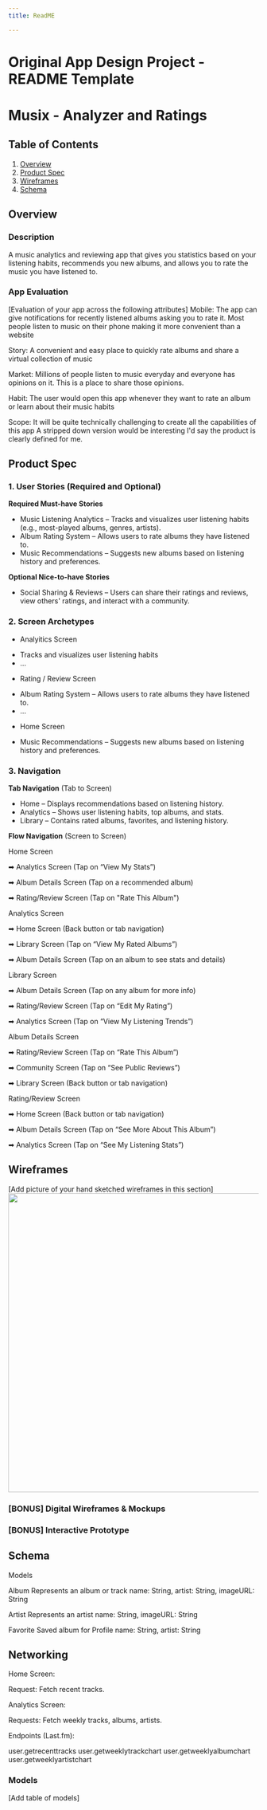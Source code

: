 ```yaml
---
title: ReadME

---
```


Original App Design Project - README Template
===

# Musix - Analyzer and Ratings

## Table of Contents

1. [Overview](#Overview)
2. [Product Spec](#Product-Spec)
3. [Wireframes](#Wireframes)
4. [Schema](#Schema)

## Overview

### Description

A music analytics and reviewing app that gives you statistics based on your listening habits, recommends you new albums, and allows you to rate the music you have listened to.

### App Evaluation

[Evaluation of your app across the following attributes]
Mobile: The app can give notifications for recently listened albums asking you to rate it. 
Most people listen to music on their phone making it more convenient than a website

Story: A convenient and easy place to quickly rate albums and share a virtual collection of music

Market: Millions of people listen to music everyday and everyone has opinions on it. This is a place to share those opinions.

Habit: The user would open this app whenever they want to rate an album or learn about their music habits

Scope: It will be quite technically challenging to create all the capabilities of this app
A stripped down version would be interesting
I'd say the product is clearly defined for me.

## Product Spec

### 1. User Stories (Required and Optional)

**Required Must-have Stories**

* Music Listening Analytics – Tracks and visualizes user listening habits (e.g., most-played albums, genres, artists).
* Album Rating System – Allows users to rate albums they have listened to.
* Music Recommendations – Suggests new albums based on listening history and preferences.

**Optional Nice-to-have Stories**

* Social Sharing & Reviews – Users can share their ratings and reviews, view others' ratings, and interact with a community.

### 2. Screen Archetypes

- Analyitics Screen
* Tracks and visualizes user listening habits
* ...
- Rating / Review Screen
* Album Rating System – Allows users to rate albums they have listened to.
* ...
- Home Screen 
* Music Recommendations – Suggests new albums based on listening history and preferences.

### 3. Navigation

**Tab Navigation** (Tab to Screen)

* Home – Displays recommendations based on listening history.
* Analytics – Shows user listening habits, top albums, and stats.
* Library – Contains rated albums, favorites, and listening history.

**Flow Navigation** (Screen to Screen)

 Home Screen

➡ Analytics Screen (Tap on “View My Stats”)

➡ Album Details Screen (Tap on a recommended album)

➡ Rating/Review Screen (Tap on "Rate This Album")

 Analytics Screen

➡ Home Screen (Back button or tab navigation)

➡ Library Screen (Tap on “View My Rated Albums”)

➡ Album Details Screen (Tap on an album to see stats and details)

 Library Screen

➡ Album Details Screen (Tap on any album for more info)

➡ Rating/Review Screen (Tap on “Edit My Rating”)

➡ Analytics Screen (Tap on “View My Listening Trends”)

 Album Details Screen

➡ Rating/Review Screen (Tap on “Rate This Album”)

➡ Community Screen (Tap on “See Public Reviews”)

➡ Library Screen (Back button or tab navigation)

 Rating/Review Screen

➡ Home Screen (Back button or tab navigation)

➡ Album Details Screen (Tap on “See More About This Album”)

➡ Analytics Screen (Tap on “See My Listening Stats”)

## Wireframes

[Add picture of your hand sketched wireframes in this section]
<img src="https://imgur.com/UNZVDrL" width=600>

### [BONUS] Digital Wireframes & Mockups

### [BONUS] Interactive Prototype

## Schema 

Models

Album
Represents an album or track
name: String, artist: String, imageURL: String

Artist
Represents an artist
name: String, imageURL: String

Favorite
Saved album for Profile
name: String, artist: String

## Networking

Home Screen:

Request: Fetch recent tracks.

Analytics Screen:

Requests: Fetch weekly tracks, albums, artists.

Endpoints (Last.fm):

user.getrecenttracks
user.getweeklytrackchart
user.getweeklyalbumchart
user.getweeklyartistchart

### Models

[Add table of models]
